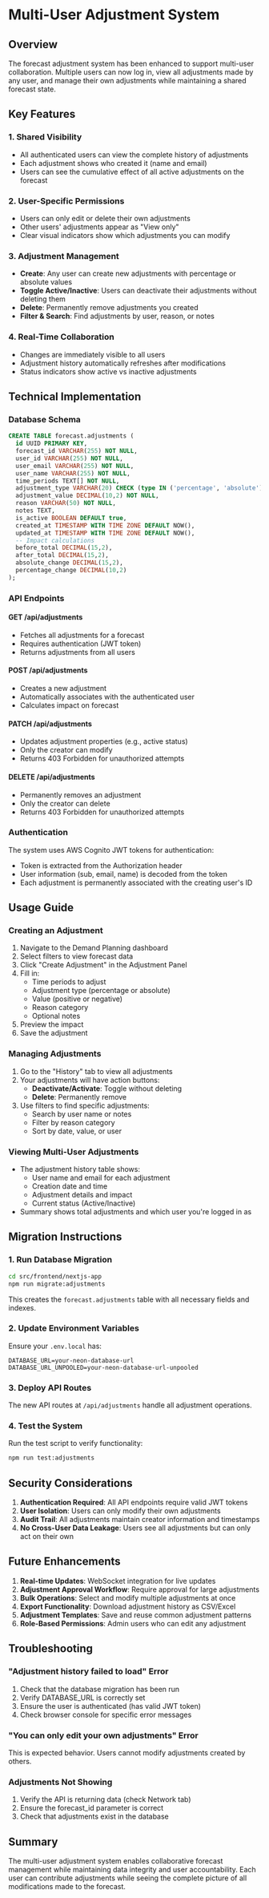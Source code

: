 # Multi-User Adjustment System

## Overview

The forecast adjustment system has been enhanced to support multi-user collaboration. Multiple users can now log in, view all adjustments made by any user, and manage their own adjustments while maintaining a shared forecast state.

## Key Features

### 1. **Shared Visibility**
- All authenticated users can view the complete history of adjustments
- Each adjustment shows who created it (name and email)
- Users can see the cumulative effect of all active adjustments on the forecast

### 2. **User-Specific Permissions**
- Users can only edit or delete their own adjustments
- Other users' adjustments appear as "View only"
- Clear visual indicators show which adjustments you can modify

### 3. **Adjustment Management**
- **Create**: Any user can create new adjustments with percentage or absolute values
- **Toggle Active/Inactive**: Users can deactivate their adjustments without deleting them
- **Delete**: Permanently remove adjustments you created
- **Filter & Search**: Find adjustments by user, reason, or notes

### 4. **Real-Time Collaboration**
- Changes are immediately visible to all users
- Adjustment history automatically refreshes after modifications
- Status indicators show active vs inactive adjustments

## Technical Implementation

### Database Schema

```sql
CREATE TABLE forecast.adjustments (
  id UUID PRIMARY KEY,
  forecast_id VARCHAR(255) NOT NULL,
  user_id VARCHAR(255) NOT NULL,
  user_email VARCHAR(255) NOT NULL,
  user_name VARCHAR(255) NOT NULL,
  time_periods TEXT[] NOT NULL,
  adjustment_type VARCHAR(20) CHECK (type IN ('percentage', 'absolute')),
  adjustment_value DECIMAL(10,2) NOT NULL,
  reason VARCHAR(50) NOT NULL,
  notes TEXT,
  is_active BOOLEAN DEFAULT true,
  created_at TIMESTAMP WITH TIME ZONE DEFAULT NOW(),
  updated_at TIMESTAMP WITH TIME ZONE DEFAULT NOW(),
  -- Impact calculations
  before_total DECIMAL(15,2),
  after_total DECIMAL(15,2),
  absolute_change DECIMAL(15,2),
  percentage_change DECIMAL(10,2)
);
```

### API Endpoints

#### GET /api/adjustments
- Fetches all adjustments for a forecast
- Requires authentication (JWT token)
- Returns adjustments from all users

#### POST /api/adjustments
- Creates a new adjustment
- Automatically associates with the authenticated user
- Calculates impact on forecast

#### PATCH /api/adjustments
- Updates adjustment properties (e.g., active status)
- Only the creator can modify
- Returns 403 Forbidden for unauthorized attempts

#### DELETE /api/adjustments
- Permanently removes an adjustment
- Only the creator can delete
- Returns 403 Forbidden for unauthorized attempts

### Authentication

The system uses AWS Cognito JWT tokens for authentication:
- Token is extracted from the Authorization header
- User information (sub, email, name) is decoded from the token
- Each adjustment is permanently associated with the creating user's ID

## Usage Guide

### Creating an Adjustment

1. Navigate to the Demand Planning dashboard
2. Select filters to view forecast data
3. Click "Create Adjustment" in the Adjustment Panel
4. Fill in:
   - Time periods to adjust
   - Adjustment type (percentage or absolute)
   - Value (positive or negative)
   - Reason category
   - Optional notes
5. Preview the impact
6. Save the adjustment

### Managing Adjustments

1. Go to the "History" tab to view all adjustments
2. Your adjustments will have action buttons:
   - **Deactivate/Activate**: Toggle without deleting
   - **Delete**: Permanently remove
3. Use filters to find specific adjustments:
   - Search by user name or notes
   - Filter by reason category
   - Sort by date, value, or user

### Viewing Multi-User Adjustments

- The adjustment history table shows:
  - User name and email for each adjustment
  - Creation date and time
  - Adjustment details and impact
  - Current status (Active/Inactive)
- Summary shows total adjustments and which user you're logged in as

## Migration Instructions

### 1. Run Database Migration

```bash
cd src/frontend/nextjs-app
npm run migrate:adjustments
```

This creates the `forecast.adjustments` table with all necessary fields and indexes.

### 2. Update Environment Variables

Ensure your `.env.local` has:
```
DATABASE_URL=your-neon-database-url
DATABASE_URL_UNPOOLED=your-neon-database-url-unpooled
```

### 3. Deploy API Routes

The new API routes at `/api/adjustments` handle all adjustment operations.

### 4. Test the System

Run the test script to verify functionality:
```bash
npm run test:adjustments
```

## Security Considerations

1. **Authentication Required**: All API endpoints require valid JWT tokens
2. **User Isolation**: Users can only modify their own adjustments
3. **Audit Trail**: All adjustments maintain creator information and timestamps
4. **No Cross-User Data Leakage**: Users see all adjustments but can only act on their own

## Future Enhancements

1. **Real-time Updates**: WebSocket integration for live updates
2. **Adjustment Approval Workflow**: Require approval for large adjustments
3. **Bulk Operations**: Select and modify multiple adjustments at once
4. **Export Functionality**: Download adjustment history as CSV/Excel
5. **Adjustment Templates**: Save and reuse common adjustment patterns
6. **Role-Based Permissions**: Admin users who can edit any adjustment

## Troubleshooting

### "Adjustment history failed to load" Error

1. Check that the database migration has been run
2. Verify DATABASE_URL is correctly set
3. Ensure the user is authenticated (has valid JWT token)
4. Check browser console for specific error messages

### "You can only edit your own adjustments" Error

This is expected behavior. Users cannot modify adjustments created by others.

### Adjustments Not Showing

1. Verify the API is returning data (check Network tab)
2. Ensure the forecast_id parameter is correct
3. Check that adjustments exist in the database

## Summary

The multi-user adjustment system enables collaborative forecast management while maintaining data integrity and user accountability. Each user can contribute adjustments while seeing the complete picture of all modifications made to the forecast.
